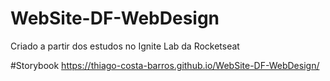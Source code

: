 # WebSite-DF-WebDesign
Criado a partir dos estudos no Ignite Lab da Rocketseat

#Storybook
https://thiago-costa-barros.github.io/WebSite-DF-WebDesign/